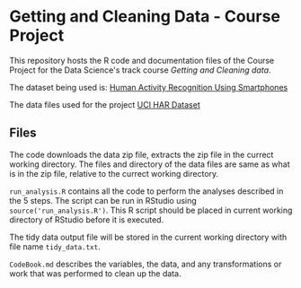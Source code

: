 Getting and Cleaning Data - Course Project
==========================================

This repository hosts the R code and documentation files of the Course Project for the Data Science's track course *Getting and Cleaning data*.

The dataset being used is: [Human Activity Recognition Using Smartphones](http://archive.ics.uci.edu/ml/datasets/Human+Activity+Recognition+Using+Smartphones)

The data files used for the project [UCI HAR Dataset](https://d396qusza40orc.cloudfront.net/getdata%2Fprojectfiles%2FUCI%20HAR%20Dataset.zip)


## Files

The code downloads the data zip file, extracts the zip file in the currect working directory. The files and directory of the data files are same as what is in the zip file, relative to the currect working directory.

`run_analysis.R` contains all the code to perform the analyses described in the 5 steps. The script can be run in RStudio using `source('run_analysis.R')`. This R script should be placed in current working directory of RStudio before it is executed.

The tidy data output file will be stored in the current working directory with file name `tidy_data.txt`.

`CodeBook.md` describes the variables, the data, and any transformations or work that was performed to clean up the data.
